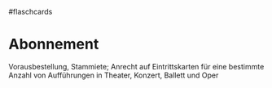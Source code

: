 #flaschcards
# Abonnement
Vorausbestellung, Stammiete; Anrecht auf Eintrittskarten für eine bestimmte Anzahl von Aufführungen in Theater, Konzert, Ballett und Oper